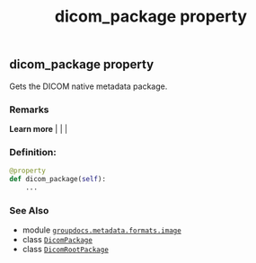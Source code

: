 ﻿---
title: dicom_package property
second_title: GroupDocs.Metadata for Python via .NET API References
description: 
type: docs
url: /python-net/groupdocs.metadata.formats.image/dicomrootpackage/dicom_package/
is_root: false
weight: 110
---

## dicom_package property


Gets the DICOM native metadata package.

### Remarks 


**Learn more** |
|
 |
### Definition:
```python
@property
def dicom_package(self):
    ...
```

### See Also
* module [`groupdocs.metadata.formats.image`](../../)
* class [`DicomPackage`](/metadata/python-net/groupdocs.metadata.formats.image/dicompackage)
* class [`DicomRootPackage`](/metadata/python-net/groupdocs.metadata.formats.image/dicomrootpackage)
